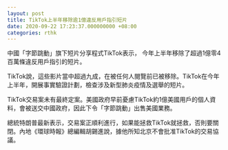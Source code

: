 ```yaml
---
layout: post
title: TikTok上半年移除逾1億違反用戶指引短片
date: 2020-09-22 17:23:37.000000000 +08:00
categories: rthk
---
```


中國「字節跳動」旗下短片分享程式TikTok表示， 今年上半年移除了超過1億零4百萬條違反用戶指引的短片。

TikTok說，這些影片當中超過九成，在被任何人閱覽前已被移除。TikTok在今年上半年，開展事實驗證計劃，檢查涉及新型肺炎疫情及選舉的短片。

TikTok交易案未有最終定案。美國政府早前憂慮TikTok約1億美國用戶的個人資料，會被送交中國政府，因此下令「字節跳動」出售美國業務。

總統特朗普最新表示，交易案正順利進行，如果能拯救TikTok就拯救，否則要關閉。內地《環球時報》總編輯胡錫進說，據他所知北京不會批准TikTok的交易協議。
